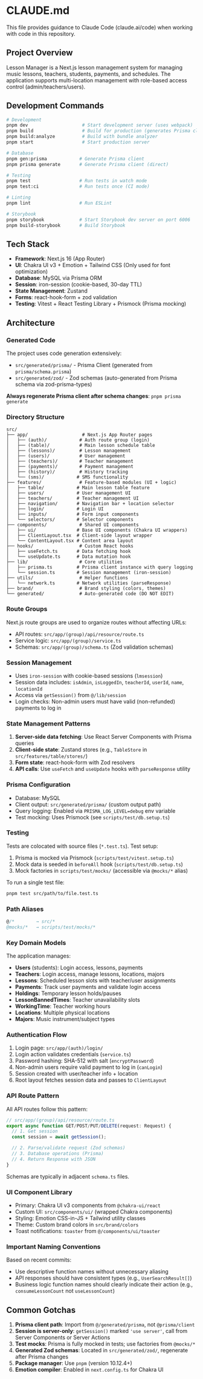 # CLAUDE.md

This file provides guidance to Claude Code (claude.ai/code) when working with code in this repository.

## Project Overview

Lesson Manager is a Next.js lesson management system for managing music lessons, teachers, students, payments, and schedules. The application supports multi-location management with role-based access control (admin/teachers/users).

## Development Commands

```bash
# Development
pnpm dev                    # Start development server (uses webpack)
pnpm build                  # Build for production (generates Prisma client first)
pnpm build:analyze          # Build with bundle analyzer
pnpm start                  # Start production server

# Database
pnpm gen:prisma            # Generate Prisma client
pnpm prisma generate       # Generate Prisma client (direct)

# Testing
pnpm test                  # Run tests in watch mode
pnpm test:ci               # Run tests once (CI mode)

# Linting
pnpm lint                  # Run ESLint

# Storybook
pnpm storybook             # Start Storybook dev server on port 6006
pnpm build-storybook       # Build Storybook
```

## Tech Stack

- **Framework**: Next.js 16 (App Router)
- **UI**: Chakra UI v3 + Emotion + Tailwind CSS (Only used for font optimization)
- **Database**: MySQL via Prisma ORM
- **Session**: iron-session (cookie-based, 30-day TTL)
- **State Management**: Zustand
- **Forms**: react-hook-form + zod validation
- **Testing**: Vitest + React Testing Library + Prismock (Prisma mocking)

## Architecture

### Generated Code

The project uses code generation extensively:

- `src/generated/prisma/` - Prisma Client (generated from `prisma/schema.prisma`)
- `src/generated/zod/` - Zod schemas (auto-generated from Prisma schema via zod-prisma-types)

**Always regenerate Prisma client after schema changes**: `pnpm prisma generate`

### Directory Structure

```
src/
├── app/                    # Next.js App Router pages
│   ├── (auth)/            # Auth route group (login)
│   ├── (table)/           # Main lesson schedule table
│   ├── (lessons)/         # Lesson management
│   ├── (users)/           # User management
│   ├── (teachers)/        # Teacher management
│   ├── (payments)/        # Payment management
│   ├── (history)/         # History tracking
│   └── (sms)/            # SMS functionality
├── features/              # Feature-based modules (UI + logic)
│   ├── table/            # Main lesson table feature
│   ├── users/            # User management UI
│   ├── teachers/         # Teacher management UI
│   ├── navigation/       # Navigation bar + location selector
│   ├── login/            # Login UI
│   ├── inputs/           # Form input components
│   └── selectors/        # Selector components
├── components/            # Shared UI components
│   ├── ui/               # Base UI components (Chakra UI wrappers)
│   ├── ClientLayout.tsx  # Client-side layout wrapper
│   └── ContentLayout.tsx # Content area layout
├── hooks/                 # Custom React hooks
│   ├── useFetch.ts       # Data fetching hook
│   └── useUpdate.ts      # Data mutation hook
├── lib/                   # Core utilities
│   ├── prisma.ts         # Prisma client instance with query logging
│   └── session.ts        # Session management (iron-session)
├── utils/                 # Helper functions
│   └── network.ts        # Network utilities (parseResponse)
├── brand/                 # Brand styling (colors, themes)
└── generated/             # Auto-generated code (DO NOT EDIT)
```

### Route Groups

Next.js route groups are used to organize routes without affecting URLs:

- API routes: `src/app/(group)/api/resource/route.ts`
- Service logic: `src/app/(group)/service.ts`
- Schemas: `src/app/(group)/schema.ts` (Zod validation schemas)

### Session Management

- Uses `iron-session` with cookie-based sessions (`lmsession`)
- Session data includes: `isAdmin`, `isLoggedIn`, `teacherId`, `userId`, `name`, `locationId`
- Access via `getSession()` from `@/lib/session`
- Login checks: Non-admin users must have valid (non-refunded) payments to log in

### State Management Patterns

1. **Server-side data fetching**: Use React Server Components with Prisma queries
2. **Client-side state**: Zustand stores (e.g., `TableStore` in `src/features/table/stores/`)
3. **Form state**: react-hook-form with Zod resolvers
4. **API calls**: Use `useFetch` and `useUpdate` hooks with `parseResponse` utility

### Prisma Configuration

- Database: MySQL
- Client output: `src/generated/prisma/` (custom output path)
- Query logging: Enabled via `PRISMA_LOG_LEVEL=debug` env variable
- Test mocking: Uses Prismock (see `scripts/test/db.setup.ts`)

### Testing

Tests are colocated with source files (`*.test.ts`). Test setup:

1. Prisma is mocked via Prismock (`scripts/test/vitest.setup.ts`)
2. Mock data is seeded in `beforeAll` hook (`scripts/test/db.setup.ts`)
3. Mock factories in `scripts/test/mocks/` (accessible via `@mocks/*` alias)

To run a single test file:
```bash
pnpm test src/path/to/file.test.ts
```

### Path Aliases

```typescript
@/*        → src/*
@mocks/*   → scripts/test/mocks/*
```

### Key Domain Models

The application manages:

- **Users** (students): Login access, lessons, payments
- **Teachers**: Login access, manage lessons, locations, majors
- **Lessons**: Scheduled lesson slots with teacher/user assignments
- **Payments**: Track user payments and validate login access
- **Holdings**: Temporary lesson holds/pauses
- **LessonBannedTimes**: Teacher unavailability slots
- **WorkingTime**: Teacher working hours
- **Locations**: Multiple physical locations
- **Majors**: Music instrument/subject types

### Authentication Flow

1. Login page: `src/app/(auth)/login/`
2. Login action validates credentials (`service.ts`)
3. Password hashing: SHA-512 with salt (`encryptPassword`)
4. Non-admin users require valid payment to log in (`canLogin`)
5. Session created with user/teacher info + location
6. Root layout fetches session data and passes to `ClientLayout`

### API Route Pattern

All API routes follow this pattern:

```typescript
// src/app/(group)/api/resource/route.ts
export async function GET/POST/PUT/DELETE(request: Request) {
  // 1. Get session
  const session = await getSession();

  // 2. Parse/validate request (Zod schemas)
  // 3. Database operations (Prisma)
  // 4. Return Response with JSON
}
```

Schemas are typically in adjacent `schema.ts` files.

### UI Component Library

- Primary: Chakra UI v3 components from `@chakra-ui/react`
- Custom UI: `src/components/ui/` (wrapped Chakra components)
- Styling: Emotion CSS-in-JS + Tailwind utility classes
- Theme: Custom brand colors in `src/brand/colors`
- Toast notifications: `toaster` from `@/components/ui/toaster`

### Important Naming Conventions

Based on recent commits:
- Use descriptive function names without unnecessary aliasing
- API responses should have consistent types (e.g., `UserSearchResult[]`)
- Business logic function names should clearly indicate their action (e.g., `consumeLessonCount` not `useLessonCount`)

## Common Gotchas

1. **Prisma client path**: Import from `@/generated/prisma`, not `@prisma/client`
2. **Session is server-only**: `getSession()` marked `'use server'`, call from Server Components or Server Actions
3. **Test mocks**: Prisma is fully mocked in tests; use factories from `@mocks/*`
4. **Generated Zod schemas**: Located in `src/generated/zod/`, regenerate after Prisma changes
5. **Package manager**: Use `pnpm` (version 10.12.4+)
6. **Emotion compiler**: Enabled in `next.config.ts` for Chakra UI
